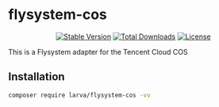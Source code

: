 # flysystem-cos

<p align="center">
    <a href="https://packagist.org/packages/larva/flysystem-cos"><img src="https://poser.pugx.org/larva/flysystem-cos/v/stable" alt="Stable Version"></a>
    <a href="https://packagist.org/packages/larva/flysystem-cos"><img src="https://poser.pugx.org/larva/flysystem-cos/downloads" alt="Total Downloads"></a>
    <a href="https://packagist.org/packages/larva/flysystem-cos"><img src="https://poser.pugx.org/larva/flysystem-cos/license" alt="License"></a>
</p>

This is a Flysystem adapter for the Tencent Cloud COS


## Installation

```bash
composer require larva/flysystem-cos -vv
```
